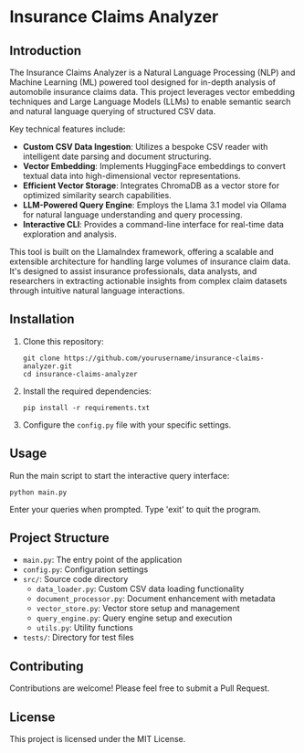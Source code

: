# Insurance Claims Analyzer

## Introduction

The Insurance Claims Analyzer is a Natural Language Processing (NLP) and Machine Learning (ML) powered tool designed for in-depth analysis of automobile insurance claims data. This project leverages vector embedding techniques and Large Language Models (LLMs) to enable semantic search and natural language querying of structured CSV data.

Key technical features include:

- **Custom CSV Data Ingestion**: Utilizes a bespoke CSV reader with intelligent date parsing and document structuring.
- **Vector Embedding**: Implements HuggingFace embeddings to convert textual data into high-dimensional vector representations.
- **Efficient Vector Storage**: Integrates ChromaDB as a vector store for optimized similarity search capabilities.
- **LLM-Powered Query Engine**: Employs the Llama 3.1 model via Ollama for natural language understanding and query processing.
- **Interactive CLI**: Provides a command-line interface for real-time data exploration and analysis.

This tool is built on the LlamaIndex framework, offering a scalable and extensible architecture for handling large volumes of insurance claim data. It's designed to assist insurance professionals, data analysts, and researchers in extracting actionable insights from complex claim datasets through intuitive natural language interactions.

## Installation

1. Clone this repository:
   ```
   git clone https://github.com/yourusername/insurance-claims-analyzer.git
   cd insurance-claims-analyzer
   ```

2. Install the required dependencies:
   ```
   pip install -r requirements.txt
   ```

3. Configure the `config.py` file with your specific settings.

## Usage

Run the main script to start the interactive query interface:

```
python main.py
```

Enter your queries when prompted. Type 'exit' to quit the program.

## Project Structure

- `main.py`: The entry point of the application
- `config.py`: Configuration settings
- `src/`: Source code directory
  - `data_loader.py`: Custom CSV data loading functionality
  - `document_processor.py`: Document enhancement with metadata
  - `vector_store.py`: Vector store setup and management
  - `query_engine.py`: Query engine setup and execution
  - `utils.py`: Utility functions
- `tests/`: Directory for test files

## Contributing

Contributions are welcome! Please feel free to submit a Pull Request.

## License

This project is licensed under the MIT License.
